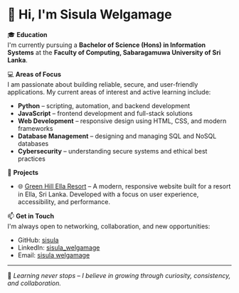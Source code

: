 # 👋 Hi, I'm Sisula Welgamage

🎓 **Education**  
I'm currently pursuing a **Bachelor of Science (Hons) in Information Systems** at the **Faculty of Computing, Sabaragamuwa University of Sri Lanka**.

💻 **Areas of Focus**  
I am passionate about building reliable, secure, and user-friendly applications. My current areas of interest and active learning include:
- **Python** – scripting, automation, and backend development
- **JavaScript** – frontend development and full-stack solutions
- **Web Development** – responsive design using HTML, CSS, and modern frameworks
- **Database Management** – designing and managing SQL and NoSQL databases
- **Cybersecurity** – understanding secure systems and ethical best practices

🚀 **Projects**
- 🌐 [Green Hill Ella Resort](https://greenhillellaresort.com/) – A modern, responsive website built for a resort in Ella, Sri Lanka. Developed with a focus on user experience, accessibility, and performance.

📫 **Get in Touch**  
I'm always open to networking, collaboration, and new opportunities:
- GitHub: [sisula](https://github.com/sisula)  
- LinkedIn: [sisula_welgamage](https://lk.linkedin.com/in/sisula-welgamage-927616320)  
- Email: [sisula welgamage](mailto:srwusc123@gmail.com)

---

🌱 _Learning never stops – I believe in growing through curiosity, consistency, and collaboration._
